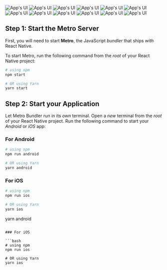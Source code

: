 
![App's UI](Screenshot_1732307953.png) ![App's UI](Screenshot_1732307987.png) ![App's UI](Screenshot_1732307992.png) ![App's UI](Screenshot_1732307998.png) ![App's UI](Screenshot_1732308003.png) ![App's UI](Screenshot_1732308022.png) ![App's UI](Screenshot_1732308059.png) ![App's UI](Screenshot_1732308106.png)
![App's UI](IMG_4270.PNG) ![App's UI](IMG_4271.PNG) ![App's UI](IMG_4272.PNG) ![App's UI](IMG_4273.PNG)

## Step 1: Start the Metro Server

First, you will need to start **Metro**, the JavaScript _bundler_ that ships _with_ React Native.

To start Metro, run the following command from the _root_ of your React Native project:

```bash
# using npm
npm start

# OR using Yarn
yarn start
```

## Step 2: Start your Application

Let Metro Bundler run in its _own_ terminal. Open a _new_ terminal from the _root_ of your React Native project. Run the following command to start your _Android_ or _iOS_ app:

### For Android

```bash
# using npm
npm run android

# OR using Yarn
yarn android
```

### For iOS

```bash
# using npm
npm run ios

# OR using Yarn
yarn ios
```
yarn android
```

### For iOS

```bash
# using npm
npm run ios

# OR using Yarn
yarn ios
```

